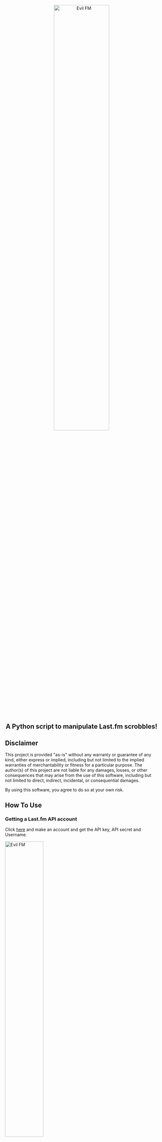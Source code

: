 <div align="center">
  <img src="https://github.com/user-attachments/assets/37e951c4-5bb2-498f-b3cb-d8ff0f393bb5" alt="Evil FM" style="max-width: 60%; width: 60%; height: auto;">
</div>

<div align="center">
  <h2>A Python script to manipulate Last.fm scrobbles!</h2>
</div>

## Disclaimer

This project is provided "as-is" without any warranty or guarantee of any kind, either express or implied, including but not limited to the implied warranties of merchantability or fitness for a particular purpose. The author(s) of this project are not liable for any damages, losses, or other consequences that may arise from the use of this software, including but not limited to direct, indirect, incidental, or consequential damages.

By using this software, you agree to do so at your own risk.

## How To Use

### Getting a Last.fm API account
Click [here](https://www.last.fm/api/account/create) and make an account and get the API key, API secret and Username.

 <img src="https://github.com/user-attachments/assets/2e1f7599-4006-45f1-8e58-de8fe17b35a3" alt="Evil FM" style="max-width: 50%; width: 50%; height: auto;">

## Cloning the repository

### For Windows

_Installing python on your system (skip this if you have it installed already)_

Download the python installer from [here.](https://www.python.org/downloads/windows/)

Run the installer and after installing python open up cmd.

Type the following one by one (_Make sure you have git installed on your system if not [check this.](https://www.simplilearn.com/tutorials/git-tutorial/git-installation-on-windows)_):
```bash
git clone https://github.com/Hrishavvv/EvilFM.git/
```

## Open the EvilFM folder and open the ```evil.py``` file in a text editor.
Go to these lines and replace it with your original Last.fm API key, API Secret, Username and Password

![image](https://github.com/user-attachments/assets/67c4bcfc-7073-4591-b7ba-e5a06c6e126c)

Find these lines at the end of the code and update it accordingly to the artist and the track name and the number of times you want to scrobble it

![image](https://github.com/user-attachments/assets/285c7e54-f7e4-4907-936e-222c986dce1d)

## Usage 
Open cmd/(terminal in Linux) and go to the drive the ```EvilFM``` folder is in and type the following :
```bash
cd EvilFM
```
```bash
pip install -r requirements.txt
```
```bash
python evil.py
```
![image](https://github.com/user-attachments/assets/9f05cd3a-3460-4d0b-90d2-48286156109a)

### For Linux/Termux :

#### Same process for cloning and using the script on Linux, I haven't mentioned the steps of cloning the repo in Linux seperately in details but you can just follow this if you're confused.

To install python and git in ``Debian/Ubuntu`` :
```bash
sudo apt update && sudo apt upgrade -y
sudo apt install python3 python3-pip git -y
git clone https://github.com/Hrishavvv/EvilFM.git
```

*Open the evil.py file and change the required things in the code (as mentioned above for Windows)*

``Run this after you have updated the code``
```bash
cd EvilFM
pip install -r requirements.txt
python3 evil.py
```

For ``Termux`` :
```bash
apt update && apt upgrade -y
apt install python3 python3-pip git -y
git clone https://github.com/Hrishavvv/EvilFM.git
```
*Open the evil.py file and change the required things in the code (as mentioned above for Windows)*

``Run this to open the nano text edtitor in Termux``
```bash
cd EvilFM
nano evil.py
```

``Run this after you have updated the code``
```bash
pip install -r requirements.txt
python3 evil.py
```
